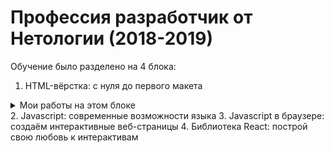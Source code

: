 
# Профессия разработчик от Нетологии (2018-2019)

Обучение было разделено на 4 блока:

1. HTML-вёрстка: с нуля до первого макета
<details>
  <summary>Мои работы на этом блоке</summary>

## Блок 1. Введение
1.1. [Основы HTML](html-hw/base-html/index.html)  
<details>
  <summary>Описание задания</summary>
  
  1. Создать стандартную структуру документа.
  2. Добавить title документа «Домашнее задание №1: Моё Резюме». (После проверки задания изменила)
  3. Создать резюме по приложенному [образцу](../../resourses/base-html/hw1-1.pdf), используя только стандартные html-теги.
</details>
1.2. [Знакомство с CSS](html-hw-specification/css) 

## Блок 2. Основы HTML-разметки
2.1. [Блочные и инлайновые элементы](html-hw-specification/block-inline)  
2.2. [Семантическая разметка документа](html-hw-specification/semantics)  
2.3. [Управление блоками в потоке](html-hw-specification/flow)  
2.4. [Позиционирование блоков](html-hw-specification/position)  

## Блок 3. Знакомство с CSS
3.1. [CSS селекторы](html-hw-specification/selectors)  
3.2. [Стили текста и оформления](html-hw-specification/decoration)  
3.3. [Стили позиционирования, отступы и размеры блоков](html-hw-specification/style-size)  

## Блок 4. Организация работы над макетом и кодом
4.1. [Сетки](html-hw-specification/grids)  
4.2. [Процесс верстки сайта](html-hw-specification/process)  
4.3. [Возможности JavaScript](html-hw-specification/javascript)  
4.4. [Профессиональное оформление кода](html-hw-specification/proff-code)  

## Блок 5. Приближение результата верстки к макету
5.1. [Работа с Adobe Photoshop, вёрстка в точном соответствии с макетом](html-hw-specification/photoshop)  
5.2. [Особенности подготовки изображений для верстки](html-hw-specification/image)  


</details>
2. Javascript: современные возможности языка
3. Javascript в браузере: создаём интерактивные веб-страницы
4. Библиотека React: построй свою любовь к интерактивам

 
